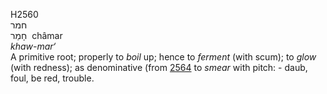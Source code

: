 <body>
  <p>H2560<br>  חמר  <br> חָמַר  ‎  châmar  <br><i>khaw-mar‘ </i><br>A primitive root; properly to <i>boil</i> up; hence to <i>ferment</i> (with scum); to <i>glow</i> (with redness); as denominative (from <a href="h2564.htm">2564</a>  to <i>smear</i> with pitch: - daub, foul, be red, trouble.<br></p>
 </body>